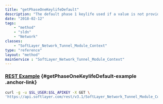 ```yaml
---
title: "getPhaseOneKeylifeDefault"
description: "The default phase 1 keylife used if a value is not provided.  The default value is set to 3600. "
date: "2018-02-12"
tags:
    - "method"
    - "sldn"
    - "Network"
classes:
    - "SoftLayer_Network_Tunnel_Module_Context"
type: "reference"
layout: "method"
mainService : "SoftLayer_Network_Tunnel_Module_Context"
---
```


### [REST Example](#getPhaseOneKeylifeDefault-example) <a href="/article/rest/"><i class="fas fa-question"></i></a> {#getPhaseOneKeylifeDefault-example .anchor-link} 
```bash
curl -g -u $SL_USER:$SL_APIKEY -X GET \
'https://api.softlayer.com/rest/v3.1/SoftLayer_Network_Tunnel_Module_Context/getPhaseOneKeylifeDefault'
```
